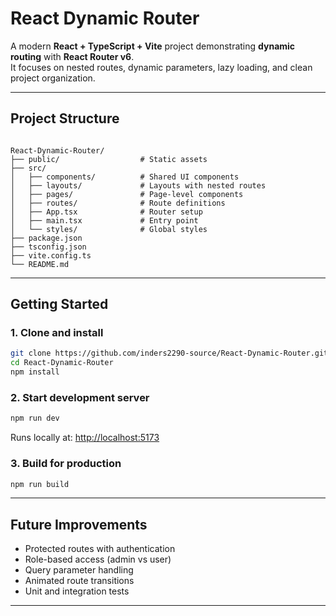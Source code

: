 # React Dynamic Router

A modern **React + TypeScript + Vite** project demonstrating **dynamic routing** with **React Router v6**.  
It focuses on nested routes, dynamic parameters, lazy loading, and clean project organization.

---

## Project Structure

```

React-Dynamic-Router/
├── public/                  # Static assets
├── src/
│   ├── components/          # Shared UI components
│   ├── layouts/             # Layouts with nested routes
│   ├── pages/               # Page-level components
│   ├── routes/              # Route definitions
│   ├── App.tsx              # Router setup
│   ├── main.tsx             # Entry point
│   └── styles/              # Global styles
├── package.json
├── tsconfig.json
├── vite.config.ts
└── README.md

````

---

## Getting Started

### 1. Clone and install
```bash
git clone https://github.com/inders2290-source/React-Dynamic-Router.git
cd React-Dynamic-Router
npm install
````

### 2. Start development server

```bash
npm run dev
```

Runs locally at: [http://localhost:5173](http://localhost:5173)

### 3. Build for production

```bash
npm run build
```

---

## Future Improvements

* Protected routes with authentication
* Role-based access (admin vs user)
* Query parameter handling
* Animated route transitions
* Unit and integration tests

---
